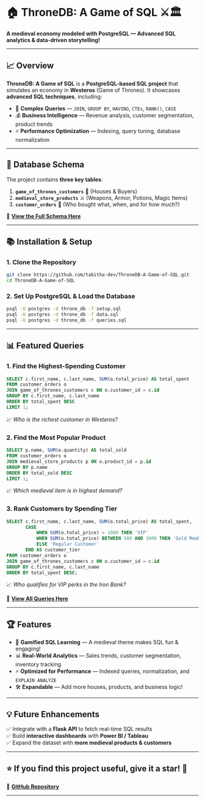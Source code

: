 # 🏠 ThroneDB: A Game of SQL ⚔️🏛️
**A medieval economy modeled with PostgreSQL — Advanced SQL analytics & data-driven storytelling!**

---

## 📈 Overview
**ThroneDB: A Game of SQL** is a **PostgreSQL-based SQL project** that simulates an economy in **Westeros** (Game of Thrones). It showcases **advanced SQL techniques**, including:

- 🔢 **Complex Queries** — `JOIN`, `GROUP BY`, `HAVING`, `CTEs`, `RANK()`, `CASE`
- 💰 **Business Intelligence** — Revenue analysis, customer segmentation, product trends
- ⚡ **Performance Optimization** — Indexing, query tuning, database normalization

---

## 🔧 Database Schema
The project contains **three key tables**:

1. **`game_of_thrones_customers`** 🏰 (Houses & Buyers)
2. **`medieval_store_products`** ⚔️ (Weapons, Armor, Potions, Magic Items)
3. **`customer_orders`** 📝 (Who bought what, when, and for how much?)

📂 **[View the Full Schema Here](setup.sql)**

---

## 📚 Installation & Setup
### 1. Clone the Repository
```sh
git clone https://github.com/tabitha-dev/ThroneDB-A-Game-of-SQL.git
cd ThroneDB-A-Game-of-SQL
```

### 2. Set Up PostgreSQL & Load the Database
```sh
psql -U postgres -d throne_db -f setup.sql
psql -U postgres -d throne_db -f data.sql
psql -U postgres -d throne_db -f queries.sql
```

---

## 📊 Featured Queries
### 1. Find the Highest-Spending Customer
```sql
SELECT c.first_name, c.last_name, SUM(o.total_price) AS total_spent
FROM customer_orders o
JOIN game_of_thrones_customers c ON o.customer_id = c.id
GROUP BY c.first_name, c.last_name
ORDER BY total_spent DESC
LIMIT 1;
```
📈 *Who is the richest customer in Westeros?*

### 2. Find the Most Popular Product
```sql
SELECT p.name, SUM(o.quantity) AS total_sold
FROM customer_orders o
JOIN medieval_store_products p ON o.product_id = p.id
GROUP BY p.name
ORDER BY total_sold DESC
LIMIT 1;
```
📈 *Which medieval item is in highest demand?*

### 3. Rank Customers by Spending Tier
```sql
SELECT c.first_name, c.last_name, SUM(o.total_price) AS total_spent,
       CASE
           WHEN SUM(o.total_price) > 1000 THEN 'VIP'
           WHEN SUM(o.total_price) BETWEEN 500 AND 1000 THEN 'Gold Member'
           ELSE 'Regular Customer'
       END AS customer_tier
FROM customer_orders o
JOIN game_of_thrones_customers c ON o.customer_id = c.id
GROUP BY c.first_name, c.last_name
ORDER BY total_spent DESC;
```
📈 *Who qualifies for VIP perks in the Iron Bank?*

📂 **[View All Queries Here](queries.sql)**

---

## 🏆 Features
- 💪 **Gamified SQL Learning** — A medieval theme makes SQL fun & engaging!
- 📊 **Real-World Analytics** — Sales trends, customer segmentation, inventory tracking
- ⚡ **Optimized for Performance** — Indexed queries, normalization, and `EXPLAIN ANALYZE`
- 🛠️ **Expandable** — Add more houses, products, and business logic!

---

## 💡 Future Enhancements
✅ Integrate with a **Flask API** to fetch real-time SQL results  
✅ Build **interactive dashboards** with **Power BI / Tableau**  
✅ Expand the dataset with **more medieval products & customers**  


---

## ⭐ **If you find this project useful, give it a star!** 🌟  

🔗 **[GitHub Repository](https://github.com/tabitha-dev/ThroneDB-A-Game-of-SQL)**  

---



